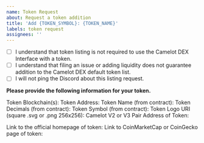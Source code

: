 ```yaml
---
name: Token Request
about: Request a token addition
title: 'Add {TOKEN_SYMBOL}: {TOKEN_NAME}'
labels: token request
assignees: ''
---
```


- [ ] I understand that token listing is not required to use the Camelot DEX Interface with a token.
- [ ] I understand that filing an issue or adding liquidity does not guarantee addition to the Camelot DEX default token list.
- [ ] I will not ping the Discord about this listing request.

**Please provide the following information for your token.**

Token Blockchain(s): 
Token Address: 
Token Name (from contract): 
Token Decimals (from contract): 
Token Symbol (from contract): 
Token Logo URI (square .svg or .png 256x256): 
Camelot V2 or V3 Pair Address of Token:

Link to the official homepage of token: 
Link to CoinMarketCap or CoinGecko page of token: 
